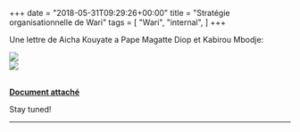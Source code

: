 +++
date = "2018-05-31T09:29:26+00:00"
title = "Stratégie organisationnelle de Wari"
tags = [
    "Wari",
    "internal",
]
+++

Une lettre de Aicha Kouyate a Pape Magatte Diop et Kabirou Mbodje:

<!--more-->

<div class="container" style="width:auto">
  <a target="blank" href="https://res.cloudinary.com/vincentstradic/image/upload/v1526054884/work/m30-1.jpg">
    <img src="https://res.cloudinary.com/vincentstradic/image/upload/v1526054884/work/m30-1.jpg" style="max-width:100%">
  </a>
</div>


<div class="container" style="width:auto">
  <a target="blank" href="https://res.cloudinary.com/vincentstradic/image/upload/v1526054879/work/m30-2.jpg">
    <img src="https://res.cloudinary.com/vincentstradic/image/upload/v1526054879/work/m30-2.jpg" style="max-width:100%">
  </a>
</div>
<br>

[**Document attaché**](https://res.cloudinary.com/vincentstradic/image/upload/v1526054881/work/m30-3.pdf)



Stay tuned!


<hr>
